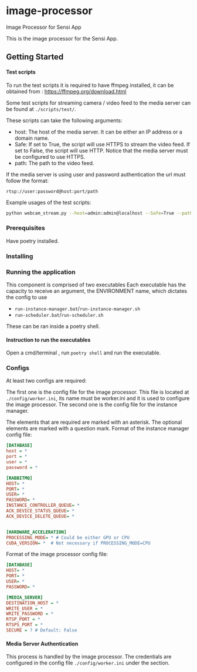 # image-processor

Image Processor for Sensi App

This is the image processor for the Sensi App.


## Getting Started

#### Test scripts

To run the test scripts it is required to have ffmpeg installed, it can be obtained from : https://ffmpeg.org/download.html

Some test scripts for streaming camera / video feed to the media server can be found at `./scripts/test/`.

These scripts can take the following arguments:
- host: The host of the media server. It can be either an IP address or a domain name.
- Safe: If set to True, the script will use HTTPS to stream the video feed. If set to False, the script will use HTTP. Notice that the media server must be configured to use HTTPS.
- path: The path to the video feed.

If the media server is using user and password authentication the url must follow the format:

```
rtsp://user:password@host:port/path
```

Example usages of the test scripts:

```bash
python webcam_stream.py --host=admin:admin@localhost --Safe=True --path=test 
```


### Prerequisites

Have poetry installed.

### Installing

### Running the application

This component is comprised of two executables
Each executable has the capacity to receive an argument, the ENVIRONMENT name, which dictates the config to use

- `run-instance-manager.bat`/`run-instance-manager.sh`
- `run-scheduler.bat`/`run-scheduler.sh`

These can be ran inside a poetry shell.

#### Instruction to run the executables

Open a cmd/terminal , run `poetry shell` and run the executable.


### Configs

At least two configs are required:

The first one is the config file for the image processor. This file is located at `./config/worker.ini`, its name must be worker.ini and it is used to configure the image processor.
The second one is the config file for the instance manager.

The elements that are required are marked with an asterisk.
The optional elements are marked with a question mark.
Format of the instance manager config file:

```ini
[DATABASE]
host = *
port = *
user = *
password = *

[RABBITMQ]
HOST= *
PORT= *
USER= *
PASSWORD= *
INSTANCE_CONTROLLER_QUEUE= *
ACK_DEVICE_STATUS_QUEUE= *
ACK_DEVICE_DELETE_QUEUE= *


[HARDWARE_ACCELERATION]
PROCESSING_MODE= * # Could be either GPU or CPU
CUDA_VERSION= *  # Not necessary if PROCESSING_MODE=CPU
```

Format of the image processor config file:

```ini
[DATABASE]
HOST= *
PORT= *
USER= *
PASSWORD= *

[MEDIA_SERVER]
DESTINATION_HOST = *
WRITE_USER = *
WRITE_PASSWORD = *
RTSP_PORT = *
RTSPS_PORT = *
SECURE = ? # Default: False


```

#### Media Server Authentication

This process is handled by the image processor.
The credentials are configured in the config file `./config/worker.ini` under the section.